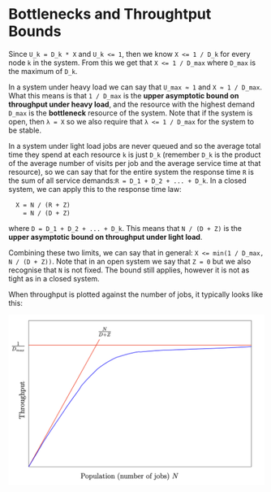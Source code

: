 # Bottlenecks and Throughtput Bounds

Since `U_k = D_k * X` and `U_k <= 1`, then we know `X <= 1 / D_k` for every node `k` in the system. From this we get that `X <= 1 / D_max` where `D_max` is the maximum of `D_k`.

In a system under heavy load we can say that `U_max ≈ 1` and `X ≈ 1 / D_max`. What this means is that `1 / D_max` is the **upper asymptotic bound on throughput under heavy load**, and the resource with the highest demand `D_max` is the **bottleneck** resource of the system. Note that if the system is open, then `λ = X` so we also require that `λ <= 1 / D_max` for the system to be stable.

In a system under light load jobs are never queued and so the average total time they spend at each resource `k` is just `D_k` (remember `D_k` is the product of the average number of visits per job and the average service time at that resource), so we can say that for the entire system the response time `R` is the sum of all service demands:`R = D_1 + D_2 + ... + D_k`. In a closed system, we can apply this to the response time law:

```
  X = N / (R + Z)
    = N / (D + Z)
```

where `D = D_1 + D_2 + ... + D_k`. This means that `N / (D + Z)` is the **upper asymptotic bound on throughput under light load**.

Combining these two limits, we can say that in general: `X <= min(1 / D_max, N / (D + Z))`. Note that in an open system we say that `Z = 0` but we also recognise that `N` is not fixed. The bound still applies, however it is not as tight as in a closed system.

When throughput is plotted against the number of jobs, it typically looks like this:

![A graph of throughput X against number of jobs N being bounded](./images/throughput-plot.png)

